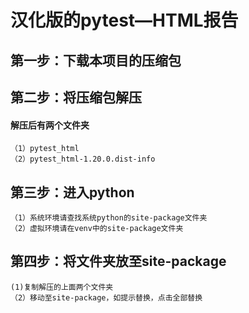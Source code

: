 # 汉化版的pytest—HTML报告


## 第一步：下载本项目的压缩包

## 第二步：将压缩包解压

#### 解压后有两个文件夹
	（1）pytest_html
	（2）pytest_html-1.20.0.dist-info

## 第三步：进入python

	（1）系统环境请查找系统python的site-package文件夹
	（2）虚拟环境请在venv中的site-package文件夹



## 第四步：将文件夹放至site-package
	(1)复制解压的上面两个文件夹
	（2）移动至site-package，如提示替换，点击全部替换
